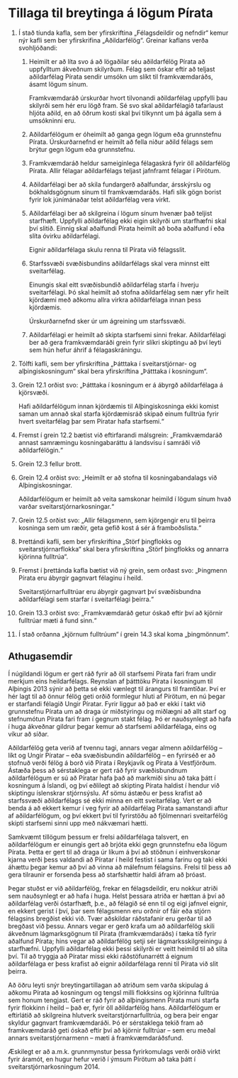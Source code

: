 # Tillaga til breytinga á lögum Pírata

1.  Í stað tíunda kafla, sem ber yfirskriftina „Félagsdeildir og nefndir“ kemur nýr kafli sem ber yfirskrifina „Aðildarfélög“.
    Greinar kaflans verða svohljóðandi:

    1.  Heimilt er að líta svo á að lögaðilar séu aðildarfélög Pírata að uppfylltum ákveðnum skilyrðum.
        Félag sem óskar eftir að teljast aðildarfélag Pírata sendir umsókn um slíkt til framkvæmdaráðs, ásamt lögum sínum.

        Framkvæmdaráð úrskurðar hvort tilvonandi aðildarfélag uppfylli þau skilyrði sem hér eru lögð fram.
        Sé svo skal aðildarfélagið tafarlaust hljóta aðild, en að öðrum kosti skal því tilkynnt um þá ágalla sem á umsókninni eru.

    2.  Aðildarfélögum er óheimilt að ganga gegn lögum eða grunnstefnu Pírata.
        Úrskurðarnefnd er heimilt að fella niður aðild félags sem brýtur gegn lögum eða grunnstefnu.

    3.  Framkvæmdaráð heldur sameiginlega félagaskrá fyrir öll aðildarfélög Pírata.
        Allir félagar aðildarfélags teljast jafnframt félagar í Pírötum.

    4.  Aðildarfélagi ber að skila fundargerð aðalfundar, ársskýrslu og bókhaldsgögnum sínum til framkvæmdaráðs.
        Hafi slík gögn borist fyrir lok júnímánaðar telst aðildarfélag vera virkt.

    5.  Aðildarfélagi ber að skilgreina í lögum sínum hvenær það teljist starfhæft.
        Uppfylli aðildarfélag ekki eigin skilyrði um starfhæfni skal því slitið.
        Einnig skal aðalfundi Pírata heimilt að boða aðalfund í eða slíta óvirku aðildarfélagi.

        Eignir aðildarfélaga skulu renna til Pírata við félagsslit.

    6.  Starfssvæði svæðisbundins aðildarfélags skal vera minnst eitt sveitarfélag.

        Einungis skal eitt svæðisbundið aðildarfélag starfa í hverju sveitarfélagi.
        Þó skal heimilt að stofna aðildarfélag sem nær yfir heilt kjördæmi með aðkomu allra virkra aðildarfélaga innan þess kjördæmis.

        Úrskurðarnefnd sker úr um ágreining um starfssvæði.

    7.  Aðildarfélagi er heimilt að skipta starfsemi sinni frekar.
        Aðildarfélagi ber að gera framkvæmdaráði grein fyrir slíkri skiptingu að því leyti sem hún hefur áhrif á félagaskráningu.

2.  Tólfti kafli, sem ber yfirskriftina „Þátttaka í sveitarstjórnar- og alþingiskosningum“ skal bera yfirskriftina „Þátttaka í kosningum“.

3.  Grein 12.1 orðist svo: „Þátttaka í kosningum er á ábyrgð aðildarfélaga á kjörsvæði.

    Hafi aðildarfélögum innan kjördæmis til Alþingiskosninga ekki komist saman um annað skal starfa kjördæmisráð skipað einum fulltrúa fyrir hvert sveitarfélag þar sem Píratar hafa starfsemi.“

4.  Fremst í grein 12.2 bætist við eftirfarandi málsgrein: „Framkvæmdaráð annast samræmingu kosningabaráttu á landsvísu í samráði við aðildarfélögin.“

5.  Grein 12.3 fellur brott.

6.  Grein 12.4 orðist svo: „Heimilt er að stofna til kosningabandalags við Alþingiskosningar.

    Aðildarfélögum er heimilt að veita samskonar heimild í lögum sínum hvað varðar sveitarstjórnarkosningar.“

7.  Grein 12.5 orðist svo: „Allir félagsmenn, sem kjörgengir eru til þeirra kosninga sem um ræðir, geta gefið kost á sér á framboðslista.“

8.  Þrettándi kafli, sem ber yfirskriftina „Störf þingflokks og sveitarstjórnarflokka“ skal bera yfirskriftina „Störf þingflokks og annarra kjörinna fulltrúa“.

9.  Fremst í þrettánda kafla bætist við ný grein, sem orðast svo: „Þingmenn Pírata eru ábyrgir gagnvart félaginu í heild.

    Sveitarstjórnarfulltrúar eru ábyrgir gagnvart því svæðisbundna aðildarfélagi sem starfar í sveitarfélagi þeirra.“

10. Grein 13.3 orðist svo: „Framkvæmdaráð getur óskað eftir því að kjörnir fulltrúar mæti á fund sinn.“

11. Í stað orðanna „kjörnum fulltrúum“ í grein 14.3 skal koma „þingmönnum“.

## Athugasemdir

Í núgildandi lögum er gert ráð fyrir að öll starfsemi Pírata fari fram undir merkjum eins heildarfélags.
Reynslan af þátttöku Pírata í kosningum til Alþingis 2013 sýnir að þetta sé ekki vænlegt til árangurs til framtíðar.
Því er hér lagt til að önnur félög geti orðið formlegur hluti af Pírötum, en nú þegar er starfandi félagið Ungir Píratar.
Fyrir liggur að það er ekki í takt við grunnstefnu Pírata um að draga úr miðstýringu og miðlægni að allt starf og stefnumótun Pírata fari fram í gegnum stakt félag.
Þó er nauðsynlegt að hafa í huga ákveðnar gildrur þegar kemur að starfsemi aðildarfélaga, eins og víkur að síðar.

Aðildarfélög geta verið af tvennu tagi, annars vegar almenn aðildarfélög – líkt og Ungir Píratar – eða svæðisbundin aðildarfélög – en fyrirséð er að stofnuð verði félög á borð við Pírata í Reykjavík og Pírata á Vestfjörðum.
Ástæða þess að sérstaklega er gert ráð fyrir svæðisbundnum aðildarfélögum er sú að Píratar hafa það að markmiði sínu að taka þátt í kosningum á Íslandi, og því eðlilegt að skipting Pírata haldist í hendur við skiptingu íslenskrar stjórnsýslu.
Af sömu ástæðu er þess krafist að starfssvæði aðildarfélags sé ekki minna en eitt sveitarfélag.
Vert er að benda á að ekkert kemur í veg fyrir að aðildarfélag Pírata samanstandi aftur af aðildarfélögum, og því ekkert því til fyrirstöðu að fjölmennari sveitarfélög skipti starfsemi sinni upp með nákvæmari hætti.

Samkvæmt tillögum þessum er frelsi aðildarfélaga talsvert, en aðildarfélögum er einungis gert að brjóta ekki gegn grunnstefnu eða lögum Pírata.
Þetta er gert til að draga úr líkum á því að stöðnun í einhverskonar kjarna verði þess valdandi að Píratar í heild festist í sama farinu og taki ekki áhættu þegar kemur að því að vinna að málefnum félagsins.
Frelsi til þess að gera tilraunir er forsenda þess að starfshættir haldi áfram að þróast.

Þegar stuðst er við aðildarfélög, frekar en félagsdeildir, eru nokkur atriði sem nauðsynlegt er að hafa í huga.
Helst þessara atriða er hættan á því að aðildarfélag verði óstarfhæft, þ.e., að félagið sé enn til og eigi jafnvel eignir, en ekkert gerist í því, þar sem félagsmenn eru orðnir of fáir eða stjórn félagsins bregðist ekki við.
Tvær aðskildar ráðstafanir eru gerðar til að bregðast við þessu.
Annars vegar er gerð krafa um að aðildarfélög skili ákveðnum lágmarksgögnum til Pírata (framkvæmdaráðs) í tæka tíð fyrir aðalfund Pírata; hins vegar að aðildarfélög setji sér lágmarksskilgreiningu á starfhæfni.
Uppfylli aðildarfélag ekki þessi skilyrði er veitt heimild til að slíta því.
Til að tryggja að Píratar missi ekki ráðstöfunarrétt á eignum aðildarfélaga er þess krafist að eignir aðildarfélaga renni til Pírata við slit þeirra.

Að öðru leyti snýr breytingartillagan að atriðum sem varða skipulag á aðkomu Pírata að kosningum og tengsl milli flokksins og kjörinna fulltrúa sem honum tengjast.
Gert er ráð fyrir að alþingismenn Pírata muni starfa fyrir flokkinn í heild – það er, fyrir öll aðildarfélög hans.
Aðildarfélögum er eftirlátið að skilgreina hlutverk sveitarstjórnarfulltrúa, og bera þeir engar skyldur gagnvart framkvæmdaráði.
Þó er sérstaklega tekið fram að framkvæmdaráð geti óskað eftir því að kjörnir fulltrúar – sem eru meðal annars sveitarstjórnarmenn – mæti á framkvæmdaráðsfund.

Æskilegt er að a.m.k. grunnmynstur þessa fyrirkomulags verði orðið virkt fyrir áramót, en hugur hefur verið í ýmsum Pírötum að taka þátt í sveitarstjórnarkosningum 2014.
